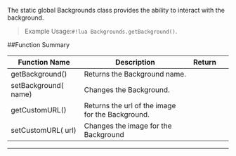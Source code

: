 The static global Backgrounds class provides the ability to interact with the background.

> Example Usage:`#!lua Backgrounds.getBackground()`.

##Function Summary

Function Name | Description | Return | &nbsp;
-- | -- | -- | --:
getBackground() | Returns the Background name. | [<span class="ret str"></span>](types.md) | &nbsp;
setBackground([<span class="tag str"></span>](types.md) name) | Changes the Background. | [<span class="ret boo"></span>](types.md) | &nbsp;
getCustomURL() | Returns the url of the image for the Background. | [<span class="ret str"></span>](types.md) | &nbsp;
setCustomURL([<span class="tag str"></span>](types.md) url) | Changes the image for the Background | [<span class="ret boo"></span>](types.md) | &nbsp;

---
